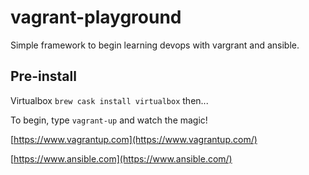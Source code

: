 # vagrant-playground

Simple framework to begin learning devops with vargrant and ansible.

## Pre-install
Virtualbox
`brew cask install virtualbox`
then...

To begin, type `vagrant-up` and watch the magic!

[https://www.vagrantup.com](https://www.vagrantup.com/)

[https://www.ansible.com](https://www.ansible.com/)

